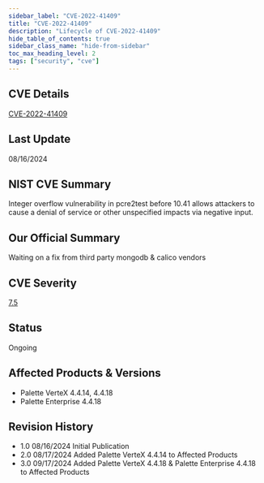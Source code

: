 ```yaml
---
sidebar_label: "CVE-2022-41409"
title: "CVE-2022-41409"
description: "Lifecycle of CVE-2022-41409"
hide_table_of_contents: true
sidebar_class_name: "hide-from-sidebar"
toc_max_heading_level: 2
tags: ["security", "cve"]
---
```


## CVE Details

[CVE-2022-41409](https://nvd.nist.gov/vuln/detail/CVE-2022-41409)

## Last Update

08/16/2024

## NIST CVE Summary

Integer overflow vulnerability in pcre2test before 10.41 allows attackers to cause a denial of service or other
unspecified impacts via negative input.

## Our Official Summary

Waiting on a fix from third party mongodb & calico vendors

## CVE Severity

[7.5](https://nvd.nist.gov/vuln/detail/CVE-2022-41409)

## Status

Ongoing

## Affected Products & Versions

- Palette VerteX 4.4.14, 4.4.18  
- Palette Enterprise 4.4.18

## Revision History

- 1.0 08/16/2024 Initial Publication  
- 2.0 08/17/2024 Added Palette VerteX 4.4.14 to Affected Products  
- 3.0 09/17/2024 Added Palette VerteX 4.4.18 & Palette Enterprise 4.4.18 to Affected Products

